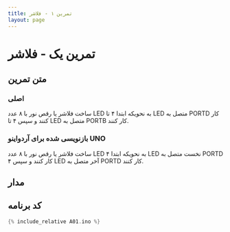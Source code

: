 ```yaml
---
title: تمرین ۱ - فلاشر
layout: page
---
```


# تمرین یک - فلاشر

## متن تمرین

### اصلی 

ساخت فلاشر یا رقص نور با ۸ عدد LED به نحویکه ابتدا ۴ تا LED متصل به PORTD کار کنند و سپس ۴ تا LED متصل به PORTB کار کنند.

### بازنویسی شده برای آردواینو UNO

ساخت فلاشر یا رقص نور با ۸ عدد LED به نحویکه ابتدا ۴ LED نخست متصل به PORTD کار کنند و سپس ۴  LED آخر متصل به PORTD کار کنند.

## مدار



## کد برنامه
```c
{% include_relative A01.ino %}
```